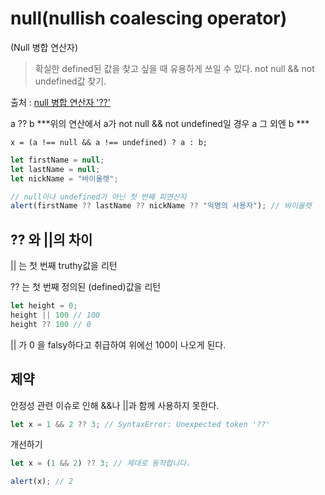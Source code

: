 # null(nullish coalescing operator) 
(Null 병합 연산자)
> 확실한 defined된 값을 찾고 싶을 때 유용하게 쓰일 수 있다. not null && not undefined값 찾기.    

출처 : [null 병합 연산자 '??'](https://ko.javascript.info/nullish-coalescing-operator)

a ?? b 
***위의 연산에서 a가 not null && not undefined일 경우 a 그 외엔 b *** 


`x = (a !== null && a !== undefined) ? a : b;`

```jsx
let firstName = null;
let lastName = null;
let nickName = "바이올렛";

// null이나 undefined가 아닌 첫 번째 피연산자
alert(firstName ?? lastName ?? nickName ?? "익명의 사용자"); // 바이올렛
```

## ?? 와 ||의 차이

|| 는 첫 번째  truthy값을 리턴

?? 는 첫 번째 정의된 (defined)값을 리턴

```jsx
let height = 0;
height || 100 // 100
height ?? 100 // 0
```

|| 가 0 을 falsy하다고 취급하여 위에선 100이 나오게 된다.  

## 제약

안정성 관련 이슈로 인해 &&나 ||과 함께 사용하지 못한다.    

```jsx
let x = 1 && 2 ?? 3; // SyntaxError: Unexpected token '??'
```

개선하기

```jsx
let x = (1 && 2) ?? 3; // 제대로 동작합니다.

alert(x); // 2
```